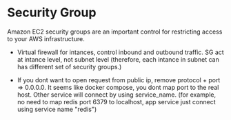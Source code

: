 # Security Group

Amazon EC2 security groups are an important control for restricting access to your AWS infrastructure.

- Virtual firewall for intances, control inbound and outbound traffic. SG
    act at intance level, not subnet level (therefore, each intance in
    subnet can has different set of security groups.)


- If you dont want to open request from public ip, remove protocol + port =>
    0.0.0.0. It seems like docker compose, you dont map port to the real host.
    Other service will connect by using service_name. (for example, no need to map
    redis port 6379 to localhost, app service just connect using service name
    "redis")
